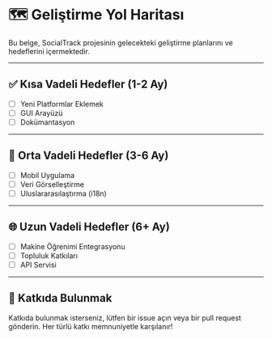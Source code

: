 # 🗺️ Geliştirme Yol Haritası

Bu belge, SocialTrack projesinin gelecekteki geliştirme planlarını ve hedeflerini içermektedir.

---

## ✅ Kısa Vadeli Hedefler (1-2 Ay)

- [ ] Yeni Platformlar Eklemek
- [ ] GUI Arayüzü
- [ ] Dokümantasyon

---

## 🚀 Orta Vadeli Hedefler (3-6 Ay)

- [ ] Mobil Uygulama
- [ ] Veri Görselleştirme
- [ ] Uluslararasılaştırma (i18n)

---

## 🌐 Uzun Vadeli Hedefler (6+ Ay)

- [ ] Makine Öğrenimi Entegrasyonu
- [ ] Topluluk Katkıları
- [ ] API Servisi

---

## 🤝 Katkıda Bulunmak

Katkıda bulunmak isterseniz, lütfen bir issue açın veya bir pull request gönderin. Her türlü katkı memnuniyetle karşılanır!